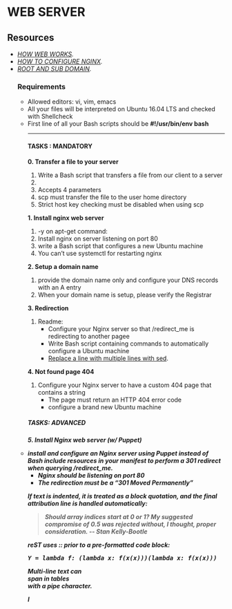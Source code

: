 <h1>WEB SERVER</h1>
<h2>Resources</h2>
<p>
<ul>
   <em>
      <li><a href="https://developer.mozilla.org/en-US/docs/Learn/Getting_started_with_the_web/How_the_Web_works">HOW WEB WORKS</a>.</li>
      <li><a href="https://www.digitalocean.com/community/tutorials/how-to-set-up-nginx-server-blocks-virtual-hosts-on-ubuntu-16-04">HOW TO CONFIGURE NGINX</a>.</li>
      <li><a href="https://landingi.com/help/domains-vs-subdomains/">ROOT AND SUB DOMAIN</a>.</li>
    </em>
<h3>Requirements</h3>
<p>
<ul>
  <li>Allowed editors: vi, vim, emacs</li>
  <li>All your files will be interpreted on Ubuntu 16.04 LTS and checked with Shellcheck</li>
  <li>First line of all your Bash scripts should be <b>#!/usr/bin/env bash</b></li>  
<hr />
<h4>TASKS : MANDATORY</h4>

<p><b>0. Transfer a file to your server</b></p>
<ol>
   <lu>
      <li>Write a Bash script that transfers a file from our client to a server<li>
      <li>Accepts 4 parameters</li>
      <li>scp must transfer the file to the user home directory</li>
      <li>Strict host key checking must be disabled when using scp</li>
   </lu>
</ol>
  
<p><b>1. Install nginx web server</b></p>
<ol>
  <li>-y on apt-get command:
    <lu>
      <li>Install nginx on server listening on port 80</li>
      <li>write a Bash script that configures a new Ubuntu machine</li>
      <li>You can’t use systemctl for restarting nginx</li>
    </lu>
  </li>
</ol>

<p><b>2. Setup a domain name</b></p>
<ol>
   <lu>
     <li>provide the domain name only and configure your DNS records with an A entry </li>
     <li>When your domain name is setup, please verify the Registrar</li>
   </lu>
</ol>

<p><b>3. Redirection</b></p>

<ol>
  <li>Readme:
    <ul>
      <li>Configure your Nginx server so that /redirect_me is redirecting to another pagee</li>
      <li>Write Bash script containing commands to automatically configure a Ubuntu machine</li>
      <li><a href="https://stackoverflow.com/questions/26041088/sed-replace-line-with-multiline-variable">Replace a line with multiple lines with sed</a>.</li>
    </ul>
  </li>
</ol>
<p><b>4. Not found page 404</b></p>
<ol>
  <li>Configure your Nginx server to have a custom 404 page that contains a string
    <ul>
      <li>The page must return an HTTP 404 error code</li>
      <li>configure a brand new Ubuntu machine</li>
    </ul>
  </li>
</ol>
<h5>TASKS: ADVANCED<h5>
<p>5. Install Nginx web server (w/ Puppet)</p>
<li>install and configure an Nginx server using Puppet instead of Bash include resources in your manifest to perform a 301 redirect when querying /redirect_me.
    <ul>
      <li>Nginx should be listening on port 80</li>
      <li>The redirection must be a “301 Moved Permanently”</li>
    </ul>
  </li>
</ol>

<p>If text is indented, it is treated as a block quotation, and the final attribution line is handled automatically:</p>
<blockquote>
Should array indices start at 0 or 1?
My suggested compromise of 0.5 was rejected without, I thought, proper consideration.
-- Stan Kelly-Bootle</blockquote>

<p>reST uses :: prior to a pre-formatted code block:</p>
<pre class="literal-block">
Y = lambda f: (lambda x: f(x(x)))(lambda x: f(x(x)))
</pre>

<p>Multi-line text can<br/>span in tables<br/>with a pipe character.</p>I
